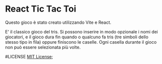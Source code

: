 # React Tic Tac Toi

Questo gioco è stato creato utilizzando Vite e React.

E' il classico gioco del tris. Si possono inserire in modo opzionale i nomi dei giocatori, e il gioco dura fin quando o qualcuno fa tris (tre simboli dello stesso tipo in fila) oppure finiscono le caselle.
Ogni casella durante il gioco non può essere selezionata più volte.

#LICENSE
[MIT License]('./MIT-LICENSE');